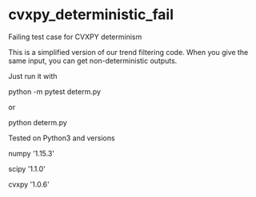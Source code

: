 # cvxpy_deterministic_fail
Failing test case for CVXPY determinism

This is a simplified version of our trend filtering code. When you give the same input,
you can get non-deterministic outputs.

Just run it with

python -m pytest determ.py

or 

python determ.py


Tested on Python3 and versions

numpy '1.15.3'

scipy '1.1.0'

cvxpy '1.0.6'

